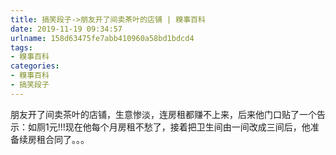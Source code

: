 ```yaml
---
title: 搞笑段子->朋友开了间卖茶叶的店铺 | 糗事百科
date: 2019-11-19 09:34:57
urlname: 158d63475fe7abb410960a58bd1bdcd4
tags: 
- 糗事百科
categories:
- 糗事百科
- 搞笑段子
---
```

朋友开了间卖茶叶的店铺，生意惨淡，连房租都赚不上来，后来他门口贴了一个告示：如厕1元!!!现在他每个月房租不愁了，接着把卫生间由一间改成三间后，他准备续房租合同了。。。


